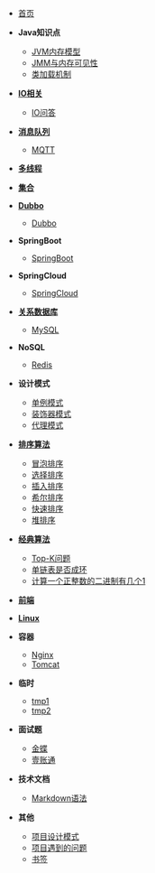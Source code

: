 - [首页](/)

- **Java知识点**
    - [JVM内存模型](/java/jvm1)
    - [JMM与内存可见性](/java/jmm)
    - [类加载机制](/java/class)

- **[IO相关](/java/io/)**
    - [IO问答](/java/io/subject1)
- **[消息队列](/java/jms/)**
    - [MQTT](/java/jms/mqtt/mqtt)
- **[多线程](/java/concurrent/)**
- **[集合](/java/collection/)**

- **[Dubbo](/framework/dubbo/)**
    - [Dubbo](/framework/dubbo/dubbo)
- **SpringBoot**
    - [SpringBoot](/framework/springboot/)

- **SpringCloud**
    - [SpringCloud](/framework/springcloud/)

- **[关系数据库](/database/relational/)**
    - [MySQL](/database/relational/mysql)

- **NoSQL**
    - [Redis](/database/nosql/redis/)

- **设计模式**
    - [单例模式](/pattern/singleton)
    - [装饰器模式](/pattern/decorator)
    - [代理模式](/pattern/proxy)

- **[排序算法](/algorithm/sort/)**
    - [冒泡排序](/algorithm/sort/bubble)
    - [选择排序](/algorithm/sort/select)
    - [插入排序](/algorithm/sort/insert)
    - [希尔排序](/algorithm/sort/shell)
    - [快速排序](/algorithm/sort/quick)
    - [堆排序](/algorithm/sort/heap)

- **[经典算法](/algorithm/)**
    - [Top-K问题](/algorithm/top-k)
    - [单链表是否成环](/algorithm/link-list-circle)
    - [计算一个正整数的二进制有几个1](/algorithm/count-one)

- **[前端](/web/)**

- **[Linux](/linux/)**

- **容器**
    - [Nginx](/container/nginx/)
    - [Tomcat](/container/tomcat/)

- **临时**
    - [tmp1](/tmp/tmp1)
    - [tmp2](/tmp/tmp2)

- **面试题**
    - [金蝶](/interview/kingdee)
    - [壹账通](/interview/oneconnectft)

- **技术文档**
    - [Markdown语法](/markdown/)

- **其他**
    <!-- - [项目地址](/project/) -->
    - [项目设计模式](/project/pattern)
    - [项目遇到的问题](/project/problem)
    - [书签](/bookmark/)